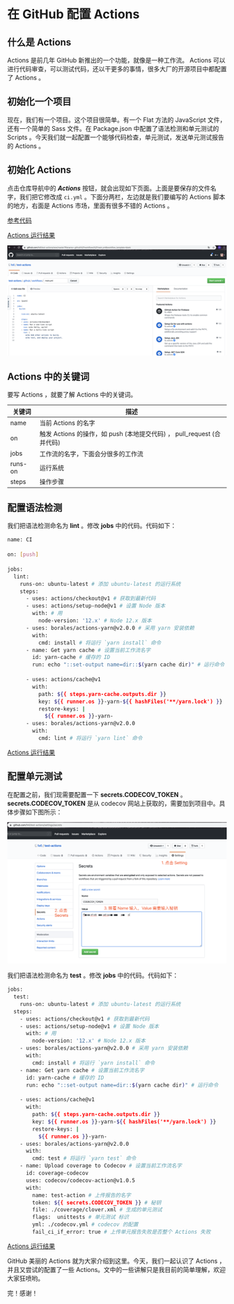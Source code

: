 # 在 GitHub 配置 Actions

## 什么是 Actions

Actions 是前几年 GitHub 新推出的一个功能，就像是一种工作流。 Actions 可以进行代码审查，可以测试代码，还以干更多的事情，很多大厂的开源项目中都配置了 Actions 。

## 初始化一个项目

现在，我们有一个项目。这个项目很简单。有一个 Flat 方法的 JavaScript 文件，还有一个简单的 Sass 文件。在 Package.json 中配置了语法检测和单元测试的 Scripts 。今天我们就一起配置一个能够代码检查，单元测试，发送单元测试报告的 Actions 。

## 初始化 Actions

点击仓库导航中的 ***Actions*** 按钮，就会出现如下页面。上面是要保存的文件名字，我们把它修改成 `ci.yml` 。下面分两栏，左边就是我们要编写的 Actions 脚本的地方，右面是 Actions 市场，里面有很多不错的 Actions 。

[参考代码](https://github.com/fe6/test-actions/commit/d8d1bbc57ca9d70398997f4f042067be4db6b86a)

[Actions 运行结果](https://github.com/fe6/test-actions/commit/d8d1bbc57ca9d70398997f4f042067be4db6b86a/checks?check_suite_id=392173571)

![初始化 Actions](./img/github_create_a_action1.png)

## Actions 中的关键词

要写 Actions ，就要了解 Actions 中的关键词。

|关键词|描述|
|----|----|
|name|当前 Actions 的名字|
|on|触发 Actions 的操作，如 push (本地提交代码) ， pull_request (合并代码)|
|jobs|工作流的名字，下面会分很多的工作流|
|runs-on|运行系统|
|steps|操作步骤|

## 配置语法检测

我们把语法检测命名为 **lint** 。修改 **jobs** 中的代码。代码如下：

``` Bash
name: CI

on: [push]

jobs:
  lint:
    runs-on: ubuntu-latest # 添加 ubuntu-latest 的运行系统
    steps:
      - uses: actions/checkout@v1 # 获取到最新代码
      - uses: actions/setup-node@v1 # 设置 Node 版本
        with: # 用
          node-version: '12.x' # Node 12.x 版本
      - uses: borales/actions-yarn@v2.0.0 # 采用 yarn 安装依赖
        with:
          cmd: install # 将运行 `yarn install` 命令
      - name: Get yarn cache # 设置当前工作流名字
        id: yarn-cache # 缓存的 ID
        run: echo "::set-output name=dir::$(yarn cache dir)" # 运行命令

      - uses: actions/cache@v1
        with:
          path: ${{ steps.yarn-cache.outputs.dir }}
          key: ${{ runner.os }}-yarn-${{ hashFiles('**/yarn.lock') }}
          restore-keys: |
            ${{ runner.os }}-yarn-
      - uses: borales/actions-yarn@v2.0.0
        with:
          cmd: lint # 将运行 `yarn lint` 命令
```

[Actions 运行结果](https://github.com/fe6/test-actions/commit/da6bbeae046078e1550b98d118105d9ed982a8fc/checks?check_suite_id=392201612)

## 配置单元测试

在配置之前，我们现需要配置一下 **secrets.CODECOV_TOKEN** 。 **secrets.CODECOV_TOKEN** 是从 codecov 网站上获取的，需要加到项目中。具体步骤如下图所示：

![GitHub 配置 secrets.CODECOV_TOKEN](./img/github_create_a_action2.png)

我们把语法检测命名为 **test** 。修改 **jobs** 中的代码。代码如下：

``` Bash
jobs:
  test:
    runs-on: ubuntu-latest # 添加 ubuntu-latest 的运行系统
  steps:
    - uses: actions/checkout@v1 # 获取到最新代码
    - uses: actions/setup-node@v1 # 设置 Node 版本
      with: # 用
        node-version: '12.x' # Node 12.x 版本
    - uses: borales/actions-yarn@v2.0.0 # 采用 yarn 安装依赖
      with:
        cmd: install # 将运行 `yarn install` 命令
    - name: Get yarn cache # 设置当前工作流名字
      id: yarn-cache # 缓存的 ID
      run: echo "::set-output name=dir::$(yarn cache dir)" # 运行命令

    - uses: actions/cache@v1
      with:
        path: ${{ steps.yarn-cache.outputs.dir }}
        key: ${{ runner.os }}-yarn-${{ hashFiles('**/yarn.lock') }}
        restore-keys: |
          ${{ runner.os }}-yarn-
    - uses: borales/actions-yarn@v2.0.0
      with:
        cmd: test # 将运行 `yarn test` 命令
    - name: Upload coverage to Codecov # 设置当前工作流名字
      id: coverage-codecov
      uses: codecov/codecov-action@v1.0.5
      with:
        name: test-action # 上传报告的名字
        token: ${{ secrets.CODECOV_TOKEN }} # 秘钥
        file: ./coverage/clover.xml # 生成的单元测试
        flags:  unittests # 单元测试 标识
        yml: ./codecov.yml # codecov 的配置
        fail_ci_if_error: true # 上传单元报告失败是否整个 Actions 失败
```

[Actions 运行结果](https://github.com/fe6/test-actions/commit/9782191b3a33be667d144bc3cb599d076d18cd7b/checks?check_suite_id=392239135)

GitHub 美丽的 Actions 就为大家介绍到这里。今天，我们一起认识了 Actions ，并且又尝试的配置了一些 Actions。文中的一些讲解只是我目前的简单理解，欢迎大家狂喷哟。

完！感谢！
